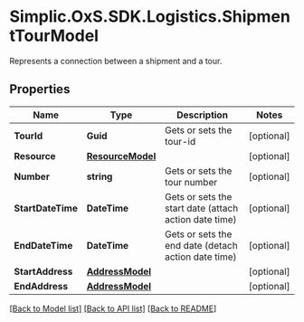 # Simplic.OxS.SDK.Logistics.ShipmentTourModel
Represents a connection between a shipment and a tour.

## Properties

Name | Type | Description | Notes
------------ | ------------- | ------------- | -------------
**TourId** | **Guid** | Gets or sets the tour-id | [optional] 
**Resource** | [**ResourceModel**](ResourceModel.md) |  | [optional] 
**Number** | **string** | Gets or sets the tour number | [optional] 
**StartDateTime** | **DateTime** | Gets or sets the start date (attach action date time) | [optional] 
**EndDateTime** | **DateTime** | Gets or sets the end date (detach action date time) | [optional] 
**StartAddress** | [**AddressModel**](AddressModel.md) |  | [optional] 
**EndAddress** | [**AddressModel**](AddressModel.md) |  | [optional] 

[[Back to Model list]](../README.md#documentation-for-models) [[Back to API list]](../README.md#documentation-for-api-endpoints) [[Back to README]](../README.md)

